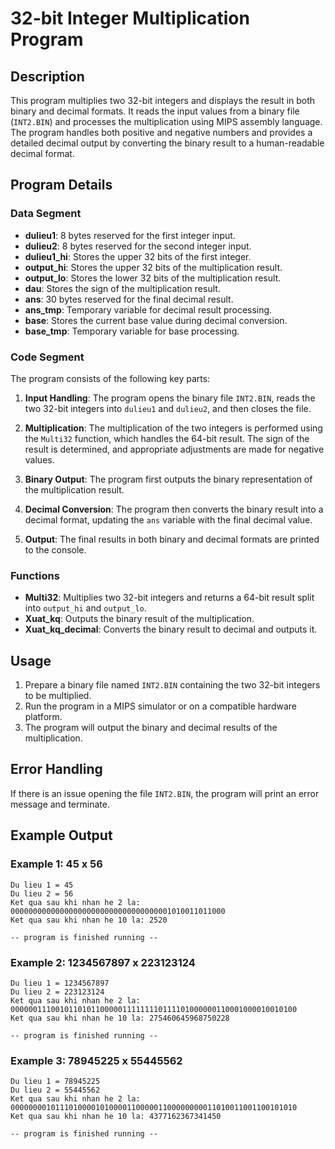 # 32-bit Integer Multiplication Program

## Description

This program multiplies two 32-bit integers and displays the result in both binary and decimal formats. It reads the input values from a binary file (`INT2.BIN`) and processes the multiplication using MIPS assembly language. The program handles both positive and negative numbers and provides a detailed decimal output by converting the binary result to a human-readable decimal format.

## Program Details

### Data Segment

- **dulieu1**: 8 bytes reserved for the first integer input.
- **dulieu2**: 8 bytes reserved for the second integer input.
- **dulieu1_hi**: Stores the upper 32 bits of the first integer.
- **output_hi**: Stores the upper 32 bits of the multiplication result.
- **output_lo**: Stores the lower 32 bits of the multiplication result.
- **dau**: Stores the sign of the multiplication result.
- **ans**: 30 bytes reserved for the final decimal result.
- **ans_tmp**: Temporary variable for decimal result processing.
- **base**: Stores the current base value during decimal conversion.
- **base_tmp**: Temporary variable for base processing.

### Code Segment

The program consists of the following key parts:

1. **Input Handling**: The program opens the binary file `INT2.BIN`, reads the two 32-bit integers into `dulieu1` and `dulieu2`, and then closes the file.

2. **Multiplication**: The multiplication of the two integers is performed using the `Multi32` function, which handles the 64-bit result. The sign of the result is determined, and appropriate adjustments are made for negative values.

3. **Binary Output**: The program first outputs the binary representation of the multiplication result.

4. **Decimal Conversion**: The program then converts the binary result into a decimal format, updating the `ans` variable with the final decimal value.

5. **Output**: The final results in both binary and decimal formats are printed to the console.

### Functions

- **Multi32**: Multiplies two 32-bit integers and returns a 64-bit result split into `output_hi` and `output_lo`.
- **Xuat_kq**: Outputs the binary result of the multiplication.
- **Xuat_kq_decimal**: Converts the binary result to decimal and outputs it.

## Usage

1. Prepare a binary file named `INT2.BIN` containing the two 32-bit integers to be multiplied.
2. Run the program in a MIPS simulator or on a compatible hardware platform.
3. The program will output the binary and decimal results of the multiplication.

## Error Handling

If there is an issue opening the file `INT2.BIN`, the program will print an error message and terminate.

## Example Output

### Example 1: 45 x 56
```
Du lieu 1 = 45  
Du lieu 2 = 56  
Ket qua sau khi nhan he 2 la: 000000000000000000000000000000000001010011011000  
Ket qua sau khi nhan he 10 la: 2520

-- program is finished running --
```

### Example 2: 1234567897 x 223123124
```
Du lieu 1 = 1234567897
Du lieu 2 = 223123124
Ket qua sau khi nhan he 2 la: 0000001110010110101100000111111110111101000000110001000010010100
Ket qua sau khi nhan he 10 la: 275460645968750228

-- program is finished running --
```

### Example 3: 78945225 x 55445562
```
Du lieu 1 = 78945225
Du lieu 2 = 55445562
Ket qua sau khi nhan he 2 la: 0000000010111010000101000011000001100000000011010011001100101010
Ket qua sau khi nhan he 10 la: 4377162367341450

-- program is finished running --
```

